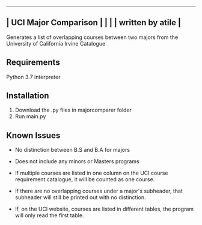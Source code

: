 ----------------------------------------
|         UCI Major Comparison         |
|                                      |
|           written by atile           |
----------------------------------------

Generates a list of overlapping courses between two majors from the University of California Irvine Catalogue

## Requirements
Python 3.7 interpreter

## Installation
1. Download the .py files in majorcomparer folder
2. Run main.py

## Known Issues
- No distinction between B.S and B.A for majors

- Does not include any minors or Masters programs

- If multiple courses are listed in one column on the UCI course requirement catalogue, it will be counted as one course.

- If there are no overlapping courses under a major's subheader, that subheader will still be printed out with no distinction.

- If, on the UCI website, courses are listed in different tables, the program will only read the first table.
